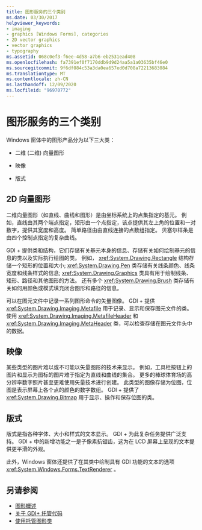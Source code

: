 ```yaml
---
title: 图形服务的三个类别
ms.date: 03/30/2017
helpviewer_keywords:
- imaging
- graphics [Windows Forms], categories
- 2D vector graphics
- vector graphics
- typography
ms.assetid: 068c0ef3-f6ee-4d58-a7b6-eb2531ead408
ms.openlocfilehash: fa7391ef0f7170ddb9d9d24aa5a1a03635bf46e0
ms.sourcegitcommit: 9f6df084c53a3da0ea657ed0d708a72213683084
ms.translationtype: MT
ms.contentlocale: zh-CN
ms.lasthandoff: 12/09/2020
ms.locfileid: "96970772"
---
```

# <a name="three-categories-of-graphics-services"></a>图形服务的三个类别
Windows 窗体中的图形产品分为以下三大类：  
  
- 二维 (二维) 向量图形  
  
- 映像  
  
- 版式  
  
## <a name="2d-vector-graphics"></a>2D 向量图形  
 二维向量图形（如直线、曲线和图形）是由坐标系统上的点集指定的基元。 例如，直线由其两个端点指定，矩形由一个点指定，该点提供其左上角的位置和一对数字，提供其宽度和高度。 简单路径由由直线连接的点数组指定。 贝塞尔样条是由四个控制点指定的复杂曲线。  
  
 GDI + 提供类和结构，它们存储有关基元本身的信息、存储有关如何绘制基元的信息的类以及实际执行绘图的类。 例如， <xref:System.Drawing.Rectangle> 结构存储一个矩形的位置和大小; <xref:System.Drawing.Pen> 类存储有关线条颜色、线条宽度和线条样式的信息; <xref:System.Drawing.Graphics> 类具有用于绘制线条、矩形、路径和其他图形的方法。 还有多个 <xref:System.Drawing.Brush> 类存储有关如何用颜色或模式填充闭合图形和路径的信息。  
  
 可以在图元文件中记录一系列图形命令的矢量图像。 GDI + 提供 <xref:System.Drawing.Imaging.Metafile> 用于记录、显示和保存图元文件的类。 使用 <xref:System.Drawing.Imaging.MetafileHeader> 和 <xref:System.Drawing.Imaging.MetaHeader> 类，可以检查存储在图元文件头中的数据。  
  
## <a name="imaging"></a>映像  
 某些类型的图片难以或不可能以矢量图形的技术来显示。 例如，工具栏按钮上的图片和显示为图标的图片难于指定为直线和曲线的集合。 更多的棒球体育场的高分辨率数字照片甚至更难使用矢量技术进行创建。 此类型的图像存储为位图，位图是表示屏幕上各个点的颜色的数字数组。 GDI + 提供了 <xref:System.Drawing.Bitmap> 用于显示、操作和保存位图的类。  
  
## <a name="typography"></a>版式  
 版式是指各种字体、大小和样式的文本显示。 GDI + 为此复杂任务提供广泛支持。 GDI + 中的新增功能之一是子像素抗锯齿，这为在 LCD 屏幕上呈现的文本提供更平滑的外观。  
  
 此外，Windows 窗体还提供了在其类中绘制具有 GDI 功能的文本的选项 <xref:System.Windows.Forms.TextRenderer> 。  
  
## <a name="see-also"></a>另请参阅

- [图形概述](graphics-overview-windows-forms.md)
- [关于 GDI+ 托管代码](about-gdi-managed-code.md)
- [使用托管图形类](using-managed-graphics-classes.md)
